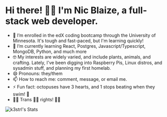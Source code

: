 # Hi there! 👋🏻 I'm Nic Blaize, a full-stack web developer.

- 🔭 I’m  enrolled in the edX coding bootcamp through the University of Minnesota. It's tough and fast-paced, but I'm learning quickly!
- 🌱 I’m currently learning React, Postgres, Javascript/Typescript, MongoDB, Python, and much more
- 🤓 My interests are widely varied, and include plants, animals, and crafting. Lately, I've been digging into Raspberry Pis, Linux distros, and sysadmin stuff, and planning my first homelab.
- 😄 Pronouns: they/them
- 📫 How to reach me: comment, message, or email me.
- ⚡ Fun fact: octopuses have 3 hearts, and 1 stops beating when they swim! 🐙
- 🏳️‍⚧️ Trans 💪🏻 rights! 🏳️‍⚧️


![k3strl's Stats](https://github-readme-stats.vercel.app/api?username=k3strl&theme=nightowl&show_icons=true&hide_border=false&count_private=true)
